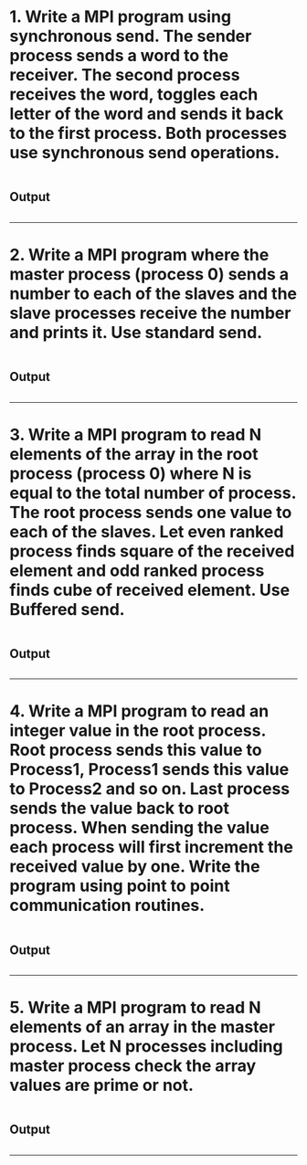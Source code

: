 # 1. Write a MPI program using synchronous send. The sender process sends a word to the receiver. The second process receives the word, toggles each letter of the word and sends it back to the first process. Both processes use synchronous send operations.

```cpp
```
## Output
```plaintext
```
---
# 2. Write a MPI program where the master process (process 0) sends a number to each of the slaves and the slave processes receive the number and prints it. Use standard send.

```cpp
```
## Output
```plaintext
```
---
# 3. Write a MPI program to read N elements of the array in the root process (process 0) where N is equal to the total number of process. The root process sends one value to each of the slaves. Let even ranked process finds square of the received element and odd ranked process finds cube of received element. Use Buffered send.

```cpp
```
## Output
```plaintext
```
---
# 4. Write a MPI program to read an integer value in the root process. Root process sends this value to Process1, Process1 sends this value to Process2 and so on. Last process sends the value back to root process. When sending the value each process will first increment the received value by one. Write the program using point to point communication routines. 

```cpp
```
## Output
```plaintext
```
---
# 5. Write a MPI program to read N elements of an array in the master process. Let N processes including master process check the array values are prime or not.

```cpp
```
## Output
```plaintext
```
---